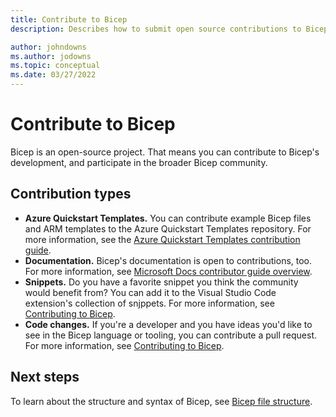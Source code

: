 ```yaml
---
title: Contribute to Bicep
description: Describes how to submit open source contributions to Bicep.

author: johndowns
ms.author: jodowns
ms.topic: conceptual
ms.date: 03/27/2022
---
```


# Contribute to Bicep

Bicep is an open-source project. That means you can contribute to Bicep's development, and participate in the broader Bicep community.

## Contribution types

- **Azure Quickstart Templates.** You can contribute example Bicep files and ARM templates to the Azure Quickstart Templates repository. For more information, see the [Azure Quickstart Templates contribution guide](https://github.com/Azure/azure-quickstart-templates/blob/master/1-CONTRIBUTION-GUIDE/README.md#contribution-guide).
- **Documentation.** Bicep's documentation is open to contributions, too. For more information, see [Microsoft Docs contributor guide overview](/contribute/).
- **Snippets.** Do you have a favorite snippet you think the community would benefit from? You can add it to the Visual Studio Code extension's collection of snjppets. For more information, see [Contributing to Bicep](https://github.com/Azure/bicep/blob/main/CONTRIBUTING.md#snippets).
- **Code changes.** If you're a developer and you have ideas you'd like to see in the Bicep language or tooling, you can contribute a pull request. For more information, see [Contributing to Bicep](https://github.com/Azure/bicep/blob/main/CONTRIBUTING.md).

## Next steps

To learn about the structure and syntax of Bicep, see [Bicep file structure](./file.md).
